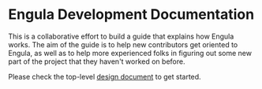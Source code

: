 # Engula Development Documentation

This is a collaborative effort to build a guide that explains how Engula works. The aim of the guide is to help new contributors get oriented to Engula, as well as to help more experienced folks in figuring out some new part of the project that they haven't worked on before.

Please check the top-level [design document](design.md) to get started.
